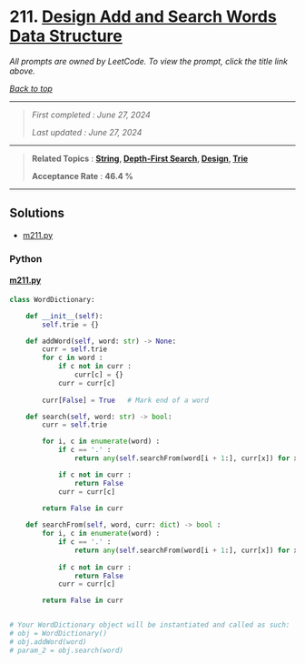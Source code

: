 # 211. [Design Add and Search Words Data Structure](<https://leetcode.com/problems/design-add-and-search-words-data-structure>)

*All prompts are owned by LeetCode. To view the prompt, click the title link above.*

*[Back to top](<../README.md>)*

------

> *First completed : June 27, 2024*
>
> *Last updated : June 27, 2024*

------

> **Related Topics** : **[String](<by_topic/String.md>), [Depth-First Search](<by_topic/Depth-First Search.md>), [Design](<by_topic/Design.md>), [Trie](<by_topic/Trie.md>)**
>
> **Acceptance Rate** : **46.4 %**

------

## Solutions

- [m211.py](<../my-submissions/m211.py>)
### Python
#### [m211.py](<../my-submissions/m211.py>)
```Python
class WordDictionary:

    def __init__(self):
        self.trie = {}

    def addWord(self, word: str) -> None:
        curr = self.trie
        for c in word :
            if c not in curr :
                curr[c] = {}
            curr = curr[c]
        
        curr[False] = True   # Mark end of a word

    def search(self, word: str) -> bool:
        curr = self.trie

        for i, c in enumerate(word) :
            if c == '.' :
                return any(self.searchFrom(word[i + 1:], curr[x]) for x in curr if x)

            if c not in curr :
                return False
            curr = curr[c]
        
        return False in curr

    def searchFrom(self, word, curr: dict) -> bool :
        for i, c in enumerate(word) :
            if c == '.' :
                return any(self.searchFrom(word[i + 1:], curr[x]) for x in curr if x)
            
            if c not in curr :
                return False
            curr = curr[c]

        return False in curr


# Your WordDictionary object will be instantiated and called as such:
# obj = WordDictionary()
# obj.addWord(word)
# param_2 = obj.search(word)
```

